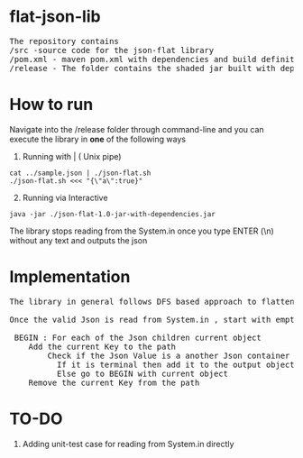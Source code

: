 # flat-json-lib
<pre>
The repository contains
/src -source code for the json-flat library
/pom.xml - maven pom.xml with dependencies and build definition
/release - The folder contains the shaded jar built with dependencies along with a helper shell script
</pre>
# How to run

Navigate into the /release folder through command-line and you can execute the library in <b>one</b> of the following ways
1. Running with | ( Unix pipe) 
```
cat ../sample.json | ./json-flat.sh 
./json-flat.sh <<< "{\"a\":true}"
```
2. Running via Interactive

```
java -jar ./json-flat-1.0-jar-with-dependencies.jar
```
The library stops reading from the System.in once you type ENTER (\n) without any text and outputs the json

# Implementation

<pre>
The library in general follows DFS based approach to flatten the nested Json structure. <br />  
Once the valid Json is read from System.in , start with empty path list  <br /> 
 BEGIN : For each of the Json children current object
 	Add the current Key to the path
		Check if the Json Value is a another Json container or terminal node, 
		  If it is terminal then add it to the output object with key as all the elements from the path list seen till now
		  Else go to BEGIN with current object
	Remove the current Key from the path
</pre>

# TO-DO
1. Adding  unit-test case for reading from System.in directly
